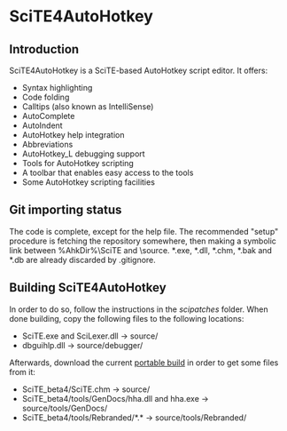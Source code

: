 SciTE4AutoHotkey
================

Introduction
------------

SciTE4AutoHotkey is a SciTE-based AutoHotkey script editor. It offers:

* Syntax highlighting
* Code folding
* Calltips (also known as IntelliSense)
* AutoComplete
* AutoIndent
* AutoHotkey help integration
* Abbreviations
* AutoHotkey_L debugging support
* Tools for AutoHotkey scripting
* A toolbar that enables easy access to the tools
* Some AutoHotkey scripting facilities

Git importing status
--------------------

The code is complete, except for the help file. The recommended "setup" procedure is fetching the repository somewhere, then making a symbolic link between %AhkDir%\SciTE and <repo-dir>\source. \*.exe, \*.dll, \*.chm, \*.bak and \*.db are already discarded by .gitignore.

Building SciTE4AutoHotkey
-------------------------

In order to do so, follow the instructions in the *scipatches* folder. When done building, copy the following files to the following locations:

* SciTE.exe and SciLexer.dll -> source/
* dbguihlp.dll -> source/debugger/

Afterwards, download the current [portable build](http://www.autohotkey.net/~fincs/SciTE4AutoHotkey_3/SciTE4AutoHotkey_v3_beta4_Portable.zip) in order to get some files from it:

* SciTE_beta4/SciTE.chm -> source/
* SciTE_beta4/tools/GenDocs/hha.dll and hha.exe -> source/tools/GenDocs/
* SciTE_beta4/tools/Rebranded/\*.\* -> source/tools/Rebranded/
